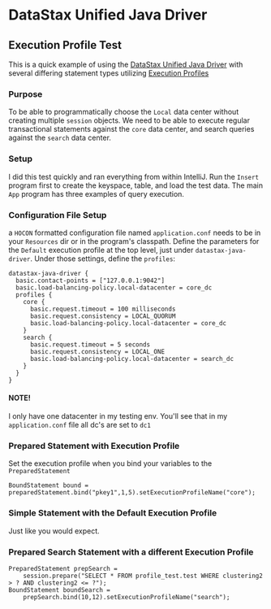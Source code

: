 # DataStax Unified Java Driver
## Execution Profile Test
This is a quick example of using the [DataStax Unified Java Driver](https://docs.datastax.com/en/developer/java-driver/4.4/) with several differing statement types utilizing [Execution Profiles](https://docs.datastax.com/en/developer/java-driver/4.4/manual/core/configuration/#execution-profiles)
### Purpose
To be able to programmatically choose the `Local` data center without creating multiple `session` objects. We need to be able to execute regular transactional statements against the `core` data center, and search queries against the `search` data center.
### Setup
I did this test quickly and ran everything from within IntelliJ. Run the `Insert` program first to create the keyspace, table, and load the test data. The main `App` program has three examples of query execution.
### Configuration File Setup
a `HOCON` formatted configuration file named `application.conf` needs to be in your `Resources` dir or in the program's classpath. Define the parameters for the `Default` execution profile at the top level, just under `datastax-java-driver`. Under those settings, define the `profiles`:
```hocon
datastax-java-driver {
  basic.contact-points = ["127.0.0.1:9042"]
  basic.load-balancing-policy.local-datacenter = core_dc
  profiles {
    core {
      basic.request.timeout = 100 milliseconds
      basic.request.consistency = LOCAL_QUORUM
      basic.load-balancing-policy.local-datacenter = core_dc
    }
    search {
      basic.request.timeout = 5 seconds
      basic.request.consistency = LOCAL_ONE
      basic.load-balancing-policy.local-datacenter = search_dc
    }
  }
}
```
#### NOTE!
I only have one datacenter in my testing env. You'll see that in my `application.conf` file all dc's are set to `dc1` 
### Prepared Statement with Execution Profile
Set the execution profile when you bind your variables to the `PreparedStatement`
```
BoundStatement bound = preparedStatement.bind("pkey1",1,5).setExecutionProfileName("core");
```
### Simple Statement with the Default Execution Profile
Just like you would expect.
### Prepared Search Statement with a different Execution Profile
```
PreparedStatement prepSearch =
    session.prepare("SELECT * FROM profile_test.test WHERE clustering2 > ? AND clustering2 <= ?");
BoundStatement boundSearch =
    prepSearch.bind(10,12).setExecutionProfileName("search");
```